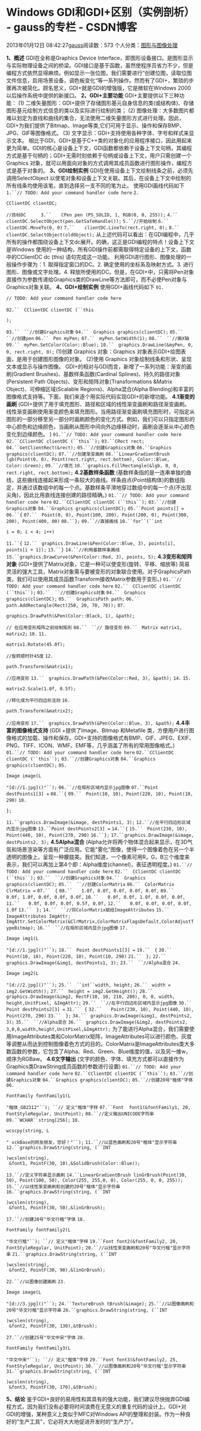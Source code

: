 # Windows GDI和GDI+区别（实例剖析） - gauss的专栏 - CSDN博客
2013年01月12日 08:42:27[gauss](https://me.csdn.net/mathlmx)阅读数：573
个人分类：[图形与图像处理](https://blog.csdn.net/mathlmx/article/category/605907)

**1、概述**
GDI在全称是Graphics Device Interface，即图形设备接口。是图形显示与实际物理设备之间的桥梁。GDI接口是基于函数，虽然使程序员省力不少，但是编程方式依然显得麻烦。例如显示一张位图，我们需要进行“创建位图，读取位图文件信息，启用场景设备，调色板变化“等一系列操作。然而有了GDI+，繁琐的步骤再次被简化。顾名思义，GDI+就是GDI的增强版，它是微软在Windows 2000以后操作系统中提供的新接口。
**2、GDI+主要功能**
GDI+主要提供以下三种功能：
(1) 二维矢量图形：GDI+提供了存储图形基元自身信息的类(或结构体)、存储图形基元绘制方式信息的类以及实际进行绘制的类；
(2) 图像处理：大多数图片都难以划定为直线和曲线的集合，无法使用二维矢量图形方式进行处理。因此，GDI+为我们提供了Bitmap、Image等类,它们可用于显示、操作和保存BMP、JPG、GIF等图像格式。
(3) 文字显示：GDI+支持使用各种字体、字号和样式来显示文本。
相比于GDI，GDI+是基于C++类的对象化的应用程序接口，因此用起来更为简单。GDI的核心是设备上下文，GDI函数都依赖于设备上下文句柄，其编程方式是基于句柄的；GDI+无需时刻依赖于句柄或设备上下文，用户只需创建一个Graphics 对象，就可以用面向对象的方式调用其成员函数进行图形操作，编程方式是基于对象的。
**3、GDI绘制实例**
GDI在使用设备上下文绘制线条之前，必须先调用SelectObject 以使笔对象和设备上下文关联。其后，在设备上下文中绘制的所有线条均使用该笔，直到选择另一支不同的笔为止。
使用GDI画线代码如下
`1.``// TODO: Add your command handler code here`
`2.`
```
CClientDC clientDC;
```
`//目标DC     `
`3.``　  CPen pen (PS_SOLID, 1, RGB(0, 0, 255));`
`4.``　  clientDC.SelectObject(pen.GetSafeHandle());`
`5.``//开始绘制`
`6.``　  clientDC.MoveTo(0, 0)`
`7.``　  clientDC.LineTo(rect.right, 0);`
`8.``　  clientDC.SelectObject(oldObject);`
从上述代码可以看出：在GDI编程中，几乎所有的操作都围绕设备上下文dc展开。的确，这正是GDI编程的特点！设备上下文是Windows 使用的一种结构，所有GDI操作前都需取得特定设备的上下文，函数中的CClientDC dc (this) 语句完成这一功能。
利用GDI进行图形、图像处理的一般操作步骤为：1. 取得指定窗口的DC。2. 确定使用的坐标系及映射方式。3. 进行图形、图像或文字处理。4. 释放所使用的DC。但是，在GDI+中，只需将Pen对象直接作为参数传递给Graphics类的DrawLine等方法即可，而不必使Pen对象与Graphics对象关联。
**4、GDI+绘制实例**
使用GDI+画线代码如下
`01.`
```
// TODO: Add your command handler code here
```
`02.``　CClientDC clientDC (``this`
```
);
```
`03.``　``//创建Graphics对象`
`04.``　Graphics graphics(clientDC);`
`05.``　``//创建pen`
`06.``　Pen myPen;`
`07.``　myPen.SetWidth(1);`
`08.``　``//画X轴`
`09.``　myPen.SetColor(Color::Blue);`
`10.``　graphics.DrawLine(&myPen, 0, 0, rect.right, 0);`
(1)创建 Graphics 对象：Graphics 对象表示GDI+绘图表面，是用于创建图形图像的对象。
(2)使用 Graphics 对象绘制线条和形状、呈现文本或显示与操作图像。
GDI+的相对与GDI而言，新增了一系列功能：渐变的画刷(Gradient Brushes)、基数样条函数(Cardinal Splines)、持久的路径对象(Persistent Path Objects)、变形和矩阵对象(Transformations &Matrix Object)、可伸缩区域(Scalable Regions)、Alpha混合(Alpha Blending)和丰富的图像格式支持等。下面，我们来逐个用实际代码实现GDI+的新增功能。
**4.1渐变的画刷**
(GDI+提供了用于填充图形、路径和区域的线性渐变画刷和路径渐变画刷。线性渐变画刷使用渐变颜色来填充图形。当用路径渐变画刷填充图形时，可指定从图形的一部分移至另一部分时画刷颜色的变化方式。例如，我们可以只指定图形的中心颜色和边缘颜色，当画刷从图形中间向外边缘移动时，画刷会逐渐从中心颜色变化到边缘颜色。 )
`01.``// TODO: Add your command handler code here`
`02.``CClientDC clientDC (``this``);`
`03.``CRect rect;`
`04.``GetClientRect(&rect);`
`05.``//创建Graphics对象`
`06.``Graphics graphics(clientDC);`
`07.``//创建渐变画刷`
`08.``LinearGradientBrush lgb(Point(0, 0), Point(rect.right, rect.bottom), Color::Blue, Color::Green);`
`09.``//填充`
`10.``graphics.FillRectangle(&lgb, 0, 0, rect.right, rect.bottom);`
**4.2基数样条函数**
(基数样条指的是一连串单独的曲线，这些曲线连接起来形成一条较大的曲线。样条由点(Point结构体)的数组指定，并通过该数组中的每一个点。基数样条平滑地穿过数组中的每一个点(不出现尖角)，因此比用直线连接创建的路径精确。)
`01.``// TODO: Add your command handler code here`
`02.``CClientDC clientDC (``this``);`
`03.``//创建Graphics对象`
`04.``Graphics graphics(clientDC);`
`05.``Point points[] =`
`06.``{`
`07.``　Point(0, 0), Point(100, 200), Point(200, 0), Point(300, 200), Point(400, 00)`
`08.``};`
`09.``//直接画线`
`10.``for``(``int`
```
i = 0; i < 4; i++)
```
`11.``{`
`12.``　graphics.DrawLine(&Pen(Color::Blue, 3), points[i], points[i + 1]);`
`13.``}`
`14.``//利用基数样条画线`
`15.``graphics.DrawCurve(&Pen(Color::Red, 3), points, 5);`
**4.3变形和矩阵对象**
(GDI+提供了Matrix对象，它是一种可以使变形(旋转、平移、缩放等) 简易灵活的强大工具，Matrix对象需与要被变形的对象联合使用。对于GraphicsPath类，我们可以使用其成员函数Transform接收Matrix参数用于变形。)
`01.``// TODO: Add your command handler code here`
`02.``　CClientDC clientDC (``this``);`
`03.``　``//创建Graphics对象`
`04.``　Graphics graphics(clientDC);`
`05.``　GraphicsPath path;`
`06.``　path.AddRectangle(Rect(250, 20, 70, 70));`
`07.`
```
graphics.DrawPath(&Pen(Color::Black, 1), &path);
```
`// 在应用变形矩阵之前绘制矩形`
`08.``　``// 路径变形`
`09.``　Matrix matrix1, matrix2;`
`10.`
`11.`
```
matrix1.Rotate(45.0f);
```
`//旋转顺时针45度`
`12.`
```
path.Transform(&matrix1);
```
`//应用变形`
`13.``　graphics.DrawPath(&Pen(Color::Red, 3), &path);`
`14.`
`15.`
```
matrix2.Scale(1.0f, 0.5f);
```
`//转化成为平行四边形法则`
`16.`
```
path.Transform(&matrix2);
```
`//应用变形`
`17.``　graphics.DrawPath(&Pen(Color::Blue, 3), &path);`
**4.4丰富的图像格式支持**
(GDI +提供了Image、Bitmap 和Metafile 类，方便用户进行图像格式的加载、操作和保存。GDI+支持的图像格式有BMP、GIF、JPEG、EXIF、PNG、TIFF、ICON、WMF、EMF等，几乎涵盖了所有的常用图像格式。)
`01.``// TODO: Add your command handler code here`
`02.``CClientDC clientDC (``this``);`
`03.``//创建Graphics对象`
`04.``Graphics graphics(clientDC);`
`05.`
```
Image image(L
```
`"[d://1.jpg]()"``);`
`06.``//在矩形区域内显示jpg图像`
`07.``Point destPoints1[3] =`
`08.``{`
`09.``　Point(10, 10), Point(220, 10), Point(10, 290)`
`10.`
```
};
```
`11.``graphics.DrawImage(&image, destPoints1, 3);`
`12.``//在平行四边形区域内显示jpg图像`
`13.``Point destPoints2[3] =`
`14.``{`
`15.``　Point(230, 10), Point(440, 10), Point(270, 290)`
`16.``};`
`17.``graphics.DrawImage(&image, destPoints2, 3);`
**4.5Alpha混合**
(Alpha允许将两个物体混合起来显示，在3D气氛和场景渲染等方面有广泛应用。它能"雾化"图像，使得一个图像着色在另一个半透明的图像上，呈现一种朦胧美。我们知道，一个像素可用R，G，B三个维度来表示，我们可以再加上第4个即：Alpha维度(channel)，表征透明程度。)
`01.``// TODO: Add your command handler code here`
`02.``　CClientDC clientDC (``this``);`
`03.``　``//创建Graphics对象`
`04.``　Graphics graphics(clientDC);`
`05.``　``//创建ColorMatrix`
`06.``　ColorMatrix ClrMatrix =`
`07.``　{`
`08.``　　1.0f, 0.0f, 0.0f, 0.0f, 0.0f,`
`09.``　　0.0f, 1.0f, 0.0f, 0.0f, 0.0f,`
`10.``　　0.0f, 0.0f, 1.0f, 0.0f, 0.0f,`
`11.``　　0.0f, 0.0f, 0.0f, 0.5f, 0.0f,`
`12.``　　0.0f, 0.0f, 0.0f, 0.0f, 1.0f`
`13.``　};`
`14.``　``//将ColorMatrix赋给ImageAttributes`
`15.``　ImageAttributes ImgAttr;　ImgAttr.SetColorMatrix(&ClrMatrix,ColorMatrixFlagsDefault,ColorAdjustTypeBitmap);`
`16.``　``//在矩形区域内显示jpg图像`
`17.`
```
Image img1(L
```
`"[d://1.jpg]()"``);`
`18.``　Point destPoints1[3] =`
`19.``　{`
`20.``　　Point(10, 10), Point(220, 10), Point(10, 290)`
`21.``　};`
`22.``　graphics.DrawImage(&img1, destPoints1, 3);`
`23.``　``//Alpha混合`
`24.`
```
Image img2(L
```
`"[d://2.jpg]()"``);`
`25.``　``int``width, height;`
`26.``　width = img2.GetWidth();`
`27.``　height = img2.GetHeight();`
`28.``　graphics.DrawImage(&img2, RectF(10, 10, 210, 280), 0, 0, width, height,UnitPixel, &ImgAttr);`
`29.``　``//在平行四边形区域内显示jpg图像`
`30.``　Point destPoints2[3] =`
`31.``　{`
`32.``　　Point(230, 10), Point(440, 10), Point(270, 290)`
`33.``　};`
`34.``　graphics.DrawImage(&img1, destPoints2, 3);`
`35.``　``//Alpha混合`
`36.``　graphics.DrawImage(&img2, destPoints2, 3,0,0,width,height,UnitPixel,&ImgAttr);`
为了能进行Alpha混合，我们需要使用ImageAttributes类和ColorMatrix矩阵，ImageAttributes可以进行颜色、灰度等调整从而达到控制图像着色方式的目的。ColorMatrix是ImageAttributes类大多数函数的参数，它包含了Alpha、Red、Green、Blue维度的值，以及另一维w，顺序为RGBaw。
**4.6文字输出**
(文字的颜色、字体、填充方式都可以直接作为Graphics类DrawString成员函数的参数进行设置)
`01.``// TODO: Add your command handler code here`
`02.``CClientDC clientDC (``this``);`
`03.``//创建Graphics对象`
`04.``Graphics graphics(clientDC);`
`05.``//创建20号"楷体"字体`
`06.`
```
FontFamily fontFamily1(L
```
`"楷体_GB2312"``); ``// 定义"楷体"字样`
`07.``Font  font1(&fontFamily1, 20, FontStyleRegular, UnitPoint);`
`08.``//定义输出UNICODE字符串`
`09.``WCHAR``string[256];`
`10.`
```
wcscpy(string, L
```
`" vckBase的网友朋友，您好！"``);`
`11.``//以蓝色画刷和20号"楷体"显示字符串`
`12.``graphics.DrawString(string, (``INT`
```
)wcslen(string),
 &font1, PointF(30, 10),&SolidBrush(Color::Blue));
```
`13.``//定义字符串显示画刷`
`14.``LinearGradientBrush linGrBrush(Point(30, 50), Point(100, 50), Color(255, 255,0, 0), Color(255, 0, 0, 255));`
`15.``//以线性渐变画刷和创建的20号"楷体"显示字符串`
`16.``graphics.DrawString(string, (``INT`
```
)wcslen(string),
 &font1, PointF(30, 50),&linGrBrush);
```
`17.``//创建20号"华文行楷"字体`
`18.`
```
FontFamily fontFamily2(L
```
`"华文行楷"``); ``// 定义"楷体"字样`
`19.``Font font2(&fontFamily2, 20, FontStyleRegular, UnitPoint);`
`20.``//以线性渐变画刷和20号"华文行楷"显示字符串`
`21.``graphics.DrawString(string, (``INT`
```
)wcslen(string),
 &font2, PointF(30, 90),&linGrBrush);
```
`22.``//以图像创建画刷`
`23.`
```
Image image(L
```
`"[d://3.jpg]()"``);`
`24.``TextureBrush tBrush(&image);`
`25.``//以图像画刷和20号"华文行楷"显示字符串`
`26.``graphics.DrawString(string, (``INT`
```
)wcslen(string),
 &font2, PointF(30, 130),&tBrush);
```
`27.``//创建25号"华文中宋"字体`
`28.`
```
FontFamily fontFamily3(L
```
`"华文中宋"``); ``// 定义"楷体"字样`
`29.``Font font3(&fontFamily2, 25, FontStyleRegular, UnitPoint);`
`30.``//以图像画刷和20号"华文行楷"显示字符串`
`31.``graphics.DrawString(string, (``INT`
```
)wcslen(string),
 &font3, PointF(30, 170),&tBrush);
```
**5、结论**
鉴于GDI+良好的易用性和其具有的强大功能，我们建议尽快抛弃GDI编程方式，因为我们没有必要将时间浪费在无意义的重复代码的设计上。GDI+对GDI的增强，某种意义上类似于MFC对Windows API的整理和封装。作为一种良好的"生产工具"，它必将大大地促进开发时的"生产力"。
